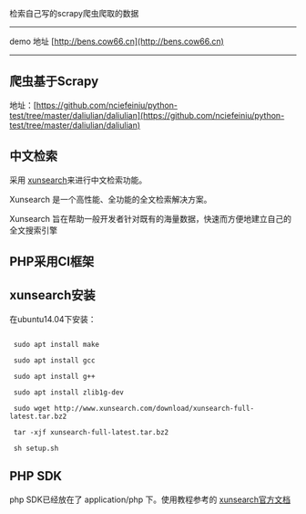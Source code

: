 检索自己写的scrapy爬虫爬取的数据

-----------

demo 地址 [http://bens.cow66.cn](http://bens.cow66.cn)

-----------
## 爬虫基于Scrapy

 地址：[https://github.com/nciefeiniu/python-test/tree/master/daliulian/daliulian](https://github.com/nciefeiniu/python-test/tree/master/daliulian/daliulian)

## 中文检索

采用 [xunsearch](http://www.xunsearch.com/)来进行中文检索功能。

Xunsearch 是一个高性能、全功能的全文检索解决方案。

Xunsearch 旨在帮助一般开发者针对既有的海量数据，快速而方便地建立自己的全文搜索引擎

## PHP采用CI框架

## xunsearch安装

在ubuntu14.04下安装：

```shell
 
 sudo apt install make

 sudo apt install gcc 
 
 sudo apt install g++ 

 sudo apt install zlib1g-dev

 sudo wget http://www.xunsearch.com/download/xunsearch-full-latest.tar.bz2

 tar -xjf xunsearch-full-latest.tar.bz2

 sh setup.sh
```

## PHP SDK
php SDK已经放在了 application/php 下。使用教程参考的 [xunsearch官方文档](http://www.xunsearch.com/doc/php)